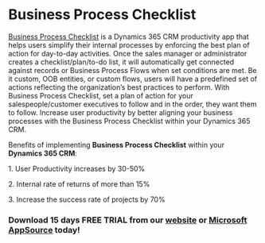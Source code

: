 # Business Process Checklist

[Business Process Checklist](https://www.inogic.com/product/productivity-apps/business-process-dynamics-365-crm-to-do-checklist-sequence) is a Dynamics 365 CRM productivity app that helps users simplify their internal processes by enforcing the best plan of action for day-to-day activities. Once the sales manager or administrator creates a checklist/plan/to-do list, it will automatically get connected against records or Business Process Flows when set conditions are met. Be it custom, OOB entities, or custom flows, users will have a predefined set of actions reflecting the organization’s best practices to perform. With Business Process Checklist, set a plan of action for your salespeople/customer executives to follow and in the order, they want them to follow. Increase user productivity by better aligning your business processes with the Business Process Checklist within your Dynamics 365 CRM.

Benefits of implementing **Business Process Checklist** within your **Dynamics 365 CRM**:

1\.  User Productivity increases by 30-50%

2\. Internal rate of returns of more than 15%

3\. Increase the success rate of projects by 70%

### Download 15 days FREE TRIAL from our [website](https://www.inogic.com/product/productivity-apps/business-process-dynamics-365-crm-to-do-checklist-sequence) or [Microsoft AppSource](https://appsource.microsoft.com/en-us/product/dynamics-365/inogic.business-process-to-do-checklist-dynamics-365-crm?tab=Overview) today!&#x20;
